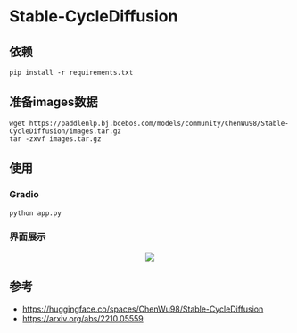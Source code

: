 # Stable-CycleDiffusion

## 依赖
```shell
pip install -r requirements.txt
```

## 准备images数据
```shell
wget https://paddlenlp.bj.bcebos.com/models/community/ChenWu98/Stable-CycleDiffusion/images.tar.gz
tar -zxvf images.tar.gz
```

## 使用
### Gradio
```shell
python app.py
```
### 界面展示
<p align="center">
    <img src="https://user-images.githubusercontent.com/50394665/218619785-48a0bcdc-45d3-4ee7-8e1c-237c28b6056e.png" >
</p>

## 参考
- https://huggingface.co/spaces/ChenWu98/Stable-CycleDiffusion
- https://arxiv.org/abs/2210.05559
